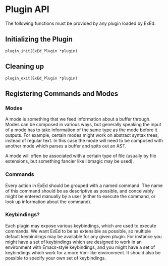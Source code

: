# Plugin API

The following functions must be provided by any plugin loaded by ExEd.

## Initializing the Plugin
    plugin_init(ExEd_Plugin *plugin)

## Cleaning up
	plugin_exit(ExEd_Plugin *plugin)

## Registering Commands and Modes

### Modes

A mode is something that we feed information about a buffer through. Modes can be composed in various ways, but generally speaking the input of a mode has to take information of the same type as the mode before it outputs. For example, certain modes might work on abstract syntax trees, instead of regular text. In this case the mode will need to be composed with another mode which parses a buffer and spits out an AST.

A mode will often be associated with a certain type of file (usually by file extensions, but something fancier like libmagic may be used).

### Commands

Every action in ExEd should be grouped with a named command. The name of this command should be as descriptive as possible, and conceivably might be entered manually by a user (either to execute the command, or look up information about the command).

### Keybindings?

Each plugin may expose various keybindings, which are used to execute commands. We want ExEd to be as extensible as possible, so multiple default keybindings may be available for any given plugin. For instance you might have a set of keybindings which are designed to work in an environment with Emacs-style keybindings, and you might have a set of keybindings which work for a more Vim-like environment. It should also be possible to specify your own set of keybindings.
